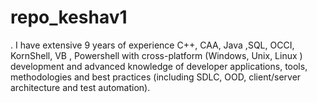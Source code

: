 # repo_keshav1

. I have extensive 9 years of experience  C++, CAA, Java ,SQL, OCCI,  KornShell, VB , Powershell with cross-platform  (Windows, Unix, Linux ) development and advanced knowledge of developer applications, tools, methodologies and best practices (including SDLC, OOD, client/server architecture and test automation).

